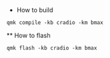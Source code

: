 * How to build

```
qmk compile -kb cradio -km bmax
```


** How to flash

```
qmk flash -kb cradio -km bmax
```
